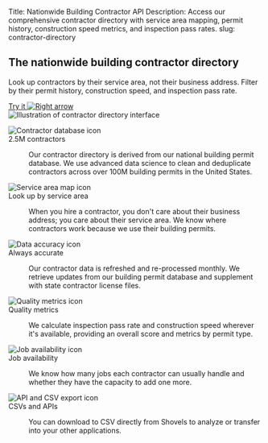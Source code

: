 Title: Nationwide Building Contractor API
Description: Access our comprehensive contractor directory with service area mapping, permit history, construction speed metrics, and inspection pass rates.
slug: contractor-directory

<!-- hero -->
<section class="hero_container">
  <div class="hero_text-container">
    <h1 class="hero_title text-amber-300">The nationwide building contractor directory</h1>
    <p class="hero_description text-lime-50">Look up contractors by their service area, not their business address. Filter by their permit history, construction speed, and inspection pass rate.</p>
    <div class="mt-10 mb-20">
      <a href="https://app.shovels.ai"
      class="px-5 py-2 md:px-10 md:py-4 bg-[#E8BD51] rounded justify-center items-center gap-2.5 inline-flex text-emerald-900 md:text-lg  font-medium whitespace-nowrap"
      target="_blank">Try it <img class="inline" src="theme/images/caret-right.svg" alt="Right arrow"> </a>
    </div>
  </div>
  <div class="hero_image-container">
    <img class="max-h-[500px]" src="theme/images/contractor-directory/shane.png" alt="Illustration of contractor directory interface">
  </div>
</section>

<!-- elaboration -->
<section class="mx-auto my-24 max-w-7xl px-6">
  <!-- 'table' -->
  <dl class="elaboration_container 3xl:grid-cols-4">
    <div class="elaboration-card">
      <dt class="">
        <div class="mb-6">
          <img src="theme/images/contractor-directory/ping.svg" alt="Contractor database icon">
        </div>
        <span class="elaboration-card_title">2.5M contractors</span>
      </dt>
      <dd class="elaboration-card_text-container">
        <p class="flex-auto">Our contractor directory is derived from our national building permit database. We use advanced data science to clean and deduplicate contractors across over 100M building permits in the United States.</p>
      </dd>
    </div>
    <div class="elaboration-card">
      <dt class="">
        <div class="mb-6">
          <img src="theme/images/contractor-directory/area.png" alt="Service area map icon">
        </div>
        <span class="elaboration-card_title">Look up by service area</span>
      </dt>
      <dd class="elaboration-card_text-container">
        <p class="flex-auto">When you hire a contractor, you don't care about their business address; you care about their service area. We know where contractors work because we use their building permits.</p>
      </dd>
    </div>
    <div class="elaboration-card">
      <dt class="">
        <div class="mb-6">
          <img src="theme/images/contractor-directory/accurate.png" alt="Data accuracy icon">
        </div>
        <span class="elaboration-card_title">Always accurate</span>
      </dt>
      <dd class="elaboration-card_text-container">
        <p class="flex-auto">Our contractor data is refreshed and re-processed monthly. We retrieve updates from our building permit database and supplement with state contractor license files.</p>
      </dd>
    </div>
    <div class="elaboration-card">
      <dt class="">
        <div class="mb-6">
          <img src="theme/images/contractor-directory/metrics.png" alt="Quality metrics icon">
        </div>
        <span class="elaboration-card_title">Quality metrics</span>
      </dt>
      <dd class="elaboration-card_text-container">
        <p class="flex-auto">We calculate inspection pass rate and construction speed wherever it's available, providing an overall score and metrics by permit type.</p>
      </dd>
    </div>
    <div class="elaboration-card">
      <dt class="">
        <div class="mb-6">
          <img src="theme/images/contractor-directory/job.png" alt="Job availability icon">
        </div>
        <span class="elaboration-card_title">Job availability</span>
      </dt>
      <dd class="elaboration-card_text-container">
        <p class="flex-auto">We know how many jobs each contractor can usually handle and whether they have the capacity to add one more.</p>
      </dd>
    </div>
    <div class="elaboration-card">
      <dt class="">
        <div class="mb-6">
          <img src="theme/images/permit-database/api.png" alt="API and CSV export icon">
        </div>
        <span class="elaboration-card_title">CSVs and APIs</span>
      </dt>
      <dd class="elaboration-card_text-container">
        <p class="flex-auto">You can download to CSV directly from Shovels to analyze or transfer into your other applications.</p>
      </dd>
    </div>
  </dl>
</section>
